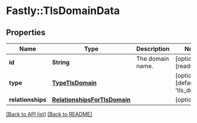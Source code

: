 # Fastly::TlsDomainData

## Properties

| Name | Type | Description | Notes |
| ---- | ---- | ----------- | ----- |
| **id** | **String** | The domain name. | [optional][readonly] |
| **type** | [**TypeTlsDomain**](TypeTlsDomain.md) |  | [optional][default to &#39;tls_domain&#39;] |
| **relationships** | [**RelationshipsForTlsDomain**](RelationshipsForTlsDomain.md) |  | [optional] |

[[Back to API list]](../../README.md#endpoints) [[Back to README]](../../README.md)

